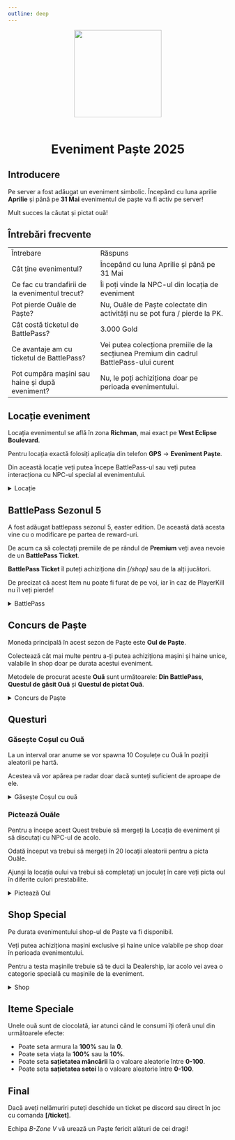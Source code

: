 ```yaml
---
outline: deep
---
```


<center>
<img src="https://i.imgur.com/FGWEtR3.png" style="width:200px; height:200px;" />
</center>
<br />

# <p align="center"> Eveniment Paște 2025 </p>

## Introducere

Pe server a fost adăugat un eveniment simbolic. Începând cu luna aprilie **Aprilie** și până pe **31 Mai** evenimentul de paște va fi activ pe server!

Mult succes la căutat și pictat ouă!

## Întrebări frecvente

<table>
    <tr>
        <td>Întrebare</td>
        <td>Răspuns</td>
    </tr>
    <tr>
        <td>Cât ține evenimentul?</td>
        <td>Începând cu luna Aprilie și până pe 31 Mai</td>
    </tr>
    <tr>
        <td>Ce fac cu trandafirii de la evenimentul trecut?</td>
        <td>Îi poți vinde la NPC-ul din locația de eveniment</td>
    </tr>
    <tr>
        <td>Pot pierde Ouăle de Paște?</td>
        <td>Nu, Ouăle de Paște colectate din activități nu se pot fura / pierde la PK.</td>
    </tr>
    <tr>
        <td>Cât costă ticketul de BattlePass?</td>
        <td>3.000 Gold</td>
    </tr>
      <tr>
        <td>Ce avantaje am cu ticketul de BattlePass?</td>
        <td>Vei putea colecționa premiile de la secțiunea Premium din cadrul BattlePass-ului curent</td>
    </tr>
    <tr>
        <td>Pot cumpăra mașini sau haine și după eveniment?</td>
        <td>Nu, le poți achiziționa doar pe perioada evenimentului.</td>
    </tr>
</table>

## Locație eveniment

Locația evenimentul se află în zona **Richman**, mai exact pe **West Eclipse Boulevard**.

Pentru locația exactă folosiți aplicația din telefon **GPS** -> **Eveniment Paște**.

Din această locație veți putea începe BattlePass-ul sau veți putea interacționa cu NPC-ul special al evenimentului.

<details>
  <summary>Locație</summary>
  <img src="https://v.b-zone.ro/images/wiki/easter-location.png" alt="BP">
</details>

## BattlePass Sezonul 5

A fost adăugat battlepass sezonul 5, easter edition. De această dată acesta vine cu o modificare pe partea de reward-uri.

De acum ca să colectați premiile de pe rândul de **Premium** veți avea nevoie de un **BattlePass Ticket**.

**BattlePass Ticket** îl puteți achiziționa din *[/shop]* sau de la alți jucători.

De precizat că acest Item nu poate fi furat de pe voi, iar în caz de PlayerKill nu îl veți pierde!

<details>
  <summary>BattlePass</summary>
  <img src="https://v.b-zone.ro/images/wiki/bp.png" alt="BP">
</details>

## Concurs de Paște

Moneda principală în acest sezon de Paște este **Oul de Paște**.

Colectează cât mai multe pentru a-ți putea achiziționa mașini și haine unice, valabile în shop doar pe durata acestui eveniment.

Metodele de procurat aceste **Ouă** sunt următoarele: **Din BattlePass**, **Questul de găsit Ouă** și **Questul de pictat Ouă**.

<details>
  <summary>Concurs de Paște</summary>
  <img src="https://v.b-zone.ro/images/wiki/bp-contest.png" alt="BP">
</details>

## Questuri

### Găsește Coșul cu Ouă

La un interval orar anume se vor spawna 10 Coșulețe cu Ouă în poziții aleatorii pe hartă.

Acestea vă vor apărea pe radar doar dacă sunteți suficient de aproape de ele.

<details>
  <summary>Găsește Coșul cu ouă</summary>
  <img src="https://v.b-zone.ro/images/wiki/bp-egg.jpeg" alt="BP">
</details>

### Pictează Ouăle

Pentru a începe acest Quest trebuie să mergeți la Locația de eveniment și să discutați cu NPC-ul de acolo.

Odată început va trebui să mergeți în 20 locații aleatorii pentru a picta Ouăle.

Ajunși la locația oului va trebui să completați un joculeț în care veți picta oul în diferite culori prestabilite.

<details>
  <summary>Pictează Oul</summary>
  <img src="https://v.b-zone.ro/images/wiki/bp-paint.png" alt="BP">
</details>

## Shop Special

Pe durata evenimentului shop-ul de Paște va fi disponibil.

Veți putea achiziționa mașini exclusive și haine unice valabile pe shop doar în perioada evenimentului.

Pentru a testa mașinile trebuie să te duci la Dealership, iar acolo vei avea o categorie specială cu mașinile de la eveniment.

<details>
  <summary>Shop</summary>
  <img src="https://v.b-zone.ro/images/wiki/bp-shop.png" alt="BP">
</details>

## Iteme Speciale

Unele ouă sunt de ciocolată, iar atunci când le consumi îți oferă unul din următoarele efecte:
- Poate seta armura la **100%** sau la **0**.
- Poate seta viața la **100%** sau la **10%**.
- Poate seta **sațietatea mâncării** la o valoare aleatorie între **0-100**.
- Poate seta **sațietatea setei** la o valoare aleatorie între **0-100**.

## Final

Dacă aveți nelămuriri puteți deschide un ticket pe discord sau direct în joc cu comanda **[/ticket]**.

Echipa *B-Zone V* vă urează un Paște fericit alături de cei dragi!